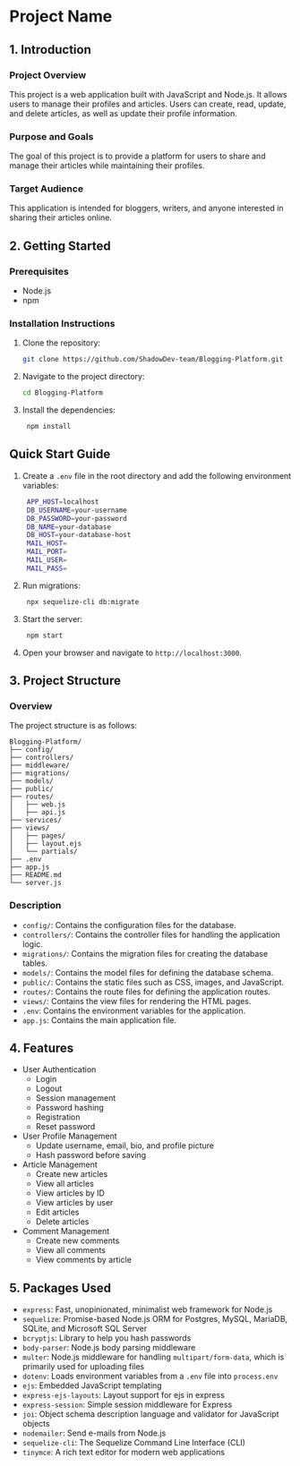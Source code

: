 # Project Name

## 1. Introduction

### Project Overview
This project is a web application built with JavaScript and Node.js. It allows users to manage their profiles and articles. Users can create, read, update, and delete articles, as well as update their profile information.

### Purpose and Goals
The goal of this project is to provide a platform for users to share and manage their articles while maintaining their profiles.

### Target Audience
This application is intended for bloggers, writers, and anyone interested in sharing their articles online.

## 2. Getting Started

### Prerequisites
- Node.js
- npm

### Installation Instructions
1. Clone the repository:
   ```sh
   git clone https://github.com/ShadowDev-team/Blogging-Platform.git
    ```
2. Navigate to the project directory:
   ```sh
   cd Blogging-Platform
   ```
3. Install the dependencies:
   ```sh
    npm install
    ```
## Quick Start Guide
1. Create a `.env` file in the root directory and add the following environment variables:
   ```sh
    APP_HOST=localhost
    DB_USERNAME=your-username
    DB_PASSWORD=your-password
    DB_NAME=your-database
    DB_HOST=your-database-host
    MAIL_HOST=
    MAIL_PORT=
    MAIL_USER=
    MAIL_PASS=
    ```
2. Run migrations:
   ```sh
    npx sequelize-cli db:migrate
    ```
3. Start the server:
    ```sh
     npm start
     ```
4. Open your browser and navigate to `http://localhost:3000`.

## 3. Project Structure

### Overview
The project structure is as follows:
```
Blogging-Platform/
├── config/
├── controllers/
├── middleware/
├── migrations/
├── models/
├── public/
├── routes/
│   ├── web.js
│   ├── api.js
├── services/
├── views/
│   ├── pages/
│   ├── layout.ejs
│   └── partials/
├── .env
├── app.js
├── README.md
└── server.js
```

### Description

- `config/`: Contains the configuration files for the database.
- `controllers/`: Contains the controller files for handling the application logic.
- `migrations/`: Contains the migration files for creating the database tables.
- `models/`: Contains the model files for defining the database schema.
- `public/`: Contains the static files such as CSS, images, and JavaScript.
- `routes/`: Contains the route files for defining the application routes.
- `views/`: Contains the view files for rendering the HTML pages.
- `.env`: Contains the environment variables for the application.
- `app.js`: Contains the main application file.


## 4. Features

- User Authentication
   - Login
   - Logout
   - Session management
   - Password hashing
   - Registration
   - Reset password
- User Profile Management
   - Update username, email, bio, and profile picture
   - Hash password before saving
- Article Management
   - Create new articles
   - View all articles
   - View articles by ID
   - View articles by user
   - Edit articles
   - Delete articles
 - Comment Management
   - Create new comments
   - View all comments
   - View comments by article

## 5. Packages Used

- `express`: Fast, unopinionated, minimalist web framework for Node.js
- `sequelize`: Promise-based Node.js ORM for Postgres, MySQL, MariaDB, SQLite, and Microsoft SQL Server
- `bcryptjs`: Library to help you hash passwords
- `body-parser`: Node.js body parsing middleware
- `multer`: Node.js middleware for handling `multipart/form-data`, which is primarily used for uploading files
- `dotenv`: Loads environment variables from a `.env` file into `process.env`
- `ejs`: Embedded JavaScript templating
- `express-ejs-layouts`: Layout support for ejs in express
- `express-session`: Simple session middleware for Express
- `joi`: Object schema description language and validator for JavaScript objects
- `nodemailer`: Send e-mails from Node.js
- `sequelize-cli`: The Sequelize Command Line Interface (CLI)
- `tinymce`: A rich text editor for modern web applications

